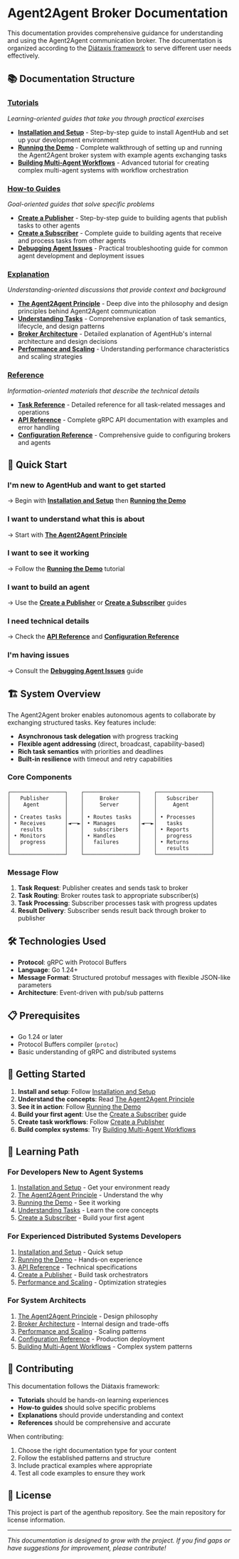 # Agent2Agent Broker Documentation

This documentation provides comprehensive guidance for understanding and using the Agent2Agent communication broker. The documentation is organized according to the [Diátaxis framework](https://diataxis.fr/) to serve different user needs effectively.

## 📚 Documentation Structure

### [Tutorials](tutorials/)
*Learning-oriented guides that take you through practical exercises*

- **[Installation and Setup](tutorials/installation_and_setup.md)** - Step-by-step guide to install AgentHub and set up your development environment
- **[Running the Demo](tutorials/run_demo.md)** - Complete walkthrough of setting up and running the Agent2Agent broker system with example agents exchanging tasks
- **[Building Multi-Agent Workflows](tutorials/building_multi_agent_workflows.md)** - Advanced tutorial for creating complex multi-agent systems with workflow orchestration

### [How-to Guides](howto/)
*Goal-oriented guides that solve specific problems*

- **[Create a Publisher](howto/create_publisher.md)** - Step-by-step guide to building agents that publish tasks to other agents
- **[Create a Subscriber](howto/create_subscriber.md)** - Complete guide to building agents that receive and process tasks from other agents
- **[Debugging Agent Issues](howto/debugging_agent_issues.md)** - Practical troubleshooting guide for common agent development and deployment issues

### [Explanation](explanation/)
*Understanding-oriented discussions that provide context and background*

- **[The Agent2Agent Principle](explanation/the_agent_to_agent_principle.md)** - Deep dive into the philosophy and design principles behind Agent2Agent communication
- **[Understanding Tasks](explanation/the_tasks.md)** - Comprehensive explanation of task semantics, lifecycle, and design patterns
- **[Broker Architecture](explanation/broker_architecture.md)** - Detailed explanation of AgentHub's internal architecture and design decisions
- **[Performance and Scaling](explanation/performance_and_scaling.md)** - Understanding performance characteristics and scaling strategies

### [Reference](reference/)
*Information-oriented materials that describe the technical details*

- **[Task Reference](reference/the_tasks.md)** - Detailed reference for all task-related messages and operations
- **[API Reference](reference/api_reference.md)** - Complete gRPC API documentation with examples and error handling
- **[Configuration Reference](reference/configuration_reference.md)** - Comprehensive guide to configuring brokers and agents

## 🎯 Quick Start

### I'm new to AgentHub and want to get started
→ Begin with **[Installation and Setup](tutorials/installation_and_setup.md)** then **[Running the Demo](tutorials/run_demo.md)**

### I want to understand what this is about
→ Start with **[The Agent2Agent Principle](explanation/the_agent_to_agent_principle.md)**

### I want to see it working
→ Follow the **[Running the Demo](tutorials/run_demo.md)** tutorial

### I want to build an agent
→ Use the **[Create a Publisher](howto/create_publisher.md)** or **[Create a Subscriber](howto/create_subscriber.md)** guides

### I need technical details
→ Check the **[API Reference](reference/api_reference.md)** and **[Configuration Reference](reference/configuration_reference.md)**

### I'm having issues
→ Consult the **[Debugging Agent Issues](howto/debugging_agent_issues.md)** guide

## 🏗️ System Overview

The Agent2Agent broker enables autonomous agents to collaborate by exchanging structured tasks. Key features include:

- **Asynchronous task delegation** with progress tracking
- **Flexible agent addressing** (direct, broadcast, capability-based)
- **Rich task semantics** with priorities and deadlines
- **Built-in resilience** with timeout and retry capabilities

### Core Components

```
┌─────────────────┐    ┌─────────────────┐    ┌─────────────────┐
│   Publisher     │    │     Broker      │    │   Subscriber    │
│    Agent        │    │     Server      │    │     Agent       │
│                 │    │                 │    │                 │
│ • Creates tasks │    │ • Routes tasks  │    │ • Processes     │
│ • Receives      │◄──►│ • Manages       │◄──►│   tasks         │
│   results       │    │   subscribers   │    │ • Reports       │
│ • Monitors      │    │ • Handles       │    │   progress      │
│   progress      │    │   failures      │    │ • Returns       │
│                 │    │                 │    │   results       │
└─────────────────┘    └─────────────────┘    └─────────────────┘
```

### Message Flow

1. **Task Request**: Publisher creates and sends task to broker
2. **Task Routing**: Broker routes task to appropriate subscriber(s)
3. **Task Processing**: Subscriber processes task with progress updates
4. **Result Delivery**: Subscriber sends result back through broker to publisher

## 🛠️ Technologies Used

- **Protocol**: gRPC with Protocol Buffers
- **Language**: Go 1.24+
- **Message Format**: Structured protobuf messages with flexible JSON-like parameters
- **Architecture**: Event-driven with pub/sub patterns

## 📋 Prerequisites

- Go 1.24 or later
- Protocol Buffers compiler (`protoc`)
- Basic understanding of gRPC and distributed systems

## 🚀 Getting Started

1. **Install and setup**: Follow [Installation and Setup](tutorials/installation_and_setup.md)
2. **Understand the concepts**: Read [The Agent2Agent Principle](explanation/the_agent_to_agent_principle.md)
3. **See it in action**: Follow [Running the Demo](tutorials/run_demo.md)
4. **Build your first agent**: Use the [Create a Subscriber](howto/create_subscriber.md) guide
5. **Create task workflows**: Follow [Create a Publisher](howto/create_publisher.md)
6. **Build complex systems**: Try [Building Multi-Agent Workflows](tutorials/building_multi_agent_workflows.md)

## 📖 Learning Path

### For Developers New to Agent Systems
1. [Installation and Setup](tutorials/installation_and_setup.md) - Get your environment ready
2. [The Agent2Agent Principle](explanation/the_agent_to_agent_principle.md) - Understand the why
3. [Running the Demo](tutorials/run_demo.md) - See it working
4. [Understanding Tasks](explanation/the_tasks.md) - Learn the core concepts
5. [Create a Subscriber](howto/create_subscriber.md) - Build your first agent

### For Experienced Distributed Systems Developers
1. [Installation and Setup](tutorials/installation_and_setup.md) - Quick setup
2. [Running the Demo](tutorials/run_demo.md) - Hands-on experience
3. [API Reference](reference/api_reference.md) - Technical specifications
4. [Create a Publisher](howto/create_publisher.md) - Build task orchestrators
5. [Performance and Scaling](explanation/performance_and_scaling.md) - Optimization strategies

### For System Architects
1. [The Agent2Agent Principle](explanation/the_agent_to_agent_principle.md) - Design philosophy
2. [Broker Architecture](explanation/broker_architecture.md) - Internal design and trade-offs
3. [Performance and Scaling](explanation/performance_and_scaling.md) - Scaling patterns
4. [Configuration Reference](reference/configuration_reference.md) - Production deployment
5. [Building Multi-Agent Workflows](tutorials/building_multi_agent_workflows.md) - Complex system patterns

## 🤝 Contributing

This documentation follows the Diátaxis framework:

- **Tutorials** should be hands-on learning experiences
- **How-to guides** should solve specific problems
- **Explanations** should provide understanding and context
- **References** should be comprehensive and accurate

When contributing:
1. Choose the right documentation type for your content
2. Follow the established patterns and structure
3. Include practical examples where appropriate
4. Test all code examples to ensure they work

## 📄 License

This project is part of the agenthub repository. See the main repository for license information.

---

*This documentation is designed to grow with the project. If you find gaps or have suggestions for improvement, please contribute!*
